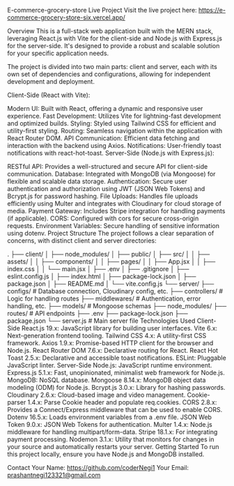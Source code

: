 E-commerce-grocery-store
Live Project
Visit the live project here: https://e-commerce-grocery-store-six.vercel.app/

Overview
This is a full-stack web application built with the MERN stack, leveraging React.js with Vite for the client-side and Node.js with Express.js for the server-side. It's designed to provide a robust and scalable solution for your specific application needs.

The project is divided into two main parts: client and server, each with its own set of dependencies and configurations, allowing for independent development and deployment.



Client-Side (React with Vite):

Modern UI: Built with React, offering a dynamic and responsive user experience.
Fast Development: Utilizes Vite for lightning-fast development and optimized builds.
Styling: Styled using Tailwind CSS for efficient and utility-first styling.
Routing: Seamless navigation within the application with React Router DOM.
API Communication: Efficient data fetching and interaction with the backend using Axios.
Notifications: User-friendly toast notifications with react-hot-toast.
Server-Side (Node.js with Express.js):

RESTful API: Provides a well-structured and secure API for client-side communication.
Database: Integrated with MongoDB (via Mongoose) for flexible and scalable data storage.
Authentication: Secure user authentication and authorization using JWT (JSON Web Tokens) and Bcrypt.js for password hashing.
File Uploads: Handles file uploads efficiently using Multer and integrates with Cloudinary for cloud storage of media.
Payment Gateway: Includes Stripe integration for handling payments (if applicable).
CORS: Configured with cors for secure cross-origin requests.
Environment Variables: Secure handling of sensitive information using dotenv.
Project Structure
The project follows a clear separation of concerns, with distinct client and server directories:

.
├── client/
│   ├── node_modules/
│   ├── public/
│   ├── src/
│   │   ├── assets/
│   │   ├── components/
│   │   ├── pages/
│   │   ├── App.jsx
│   │   ├── index.css
│   │   └── main.jsx
│   ├── .env
│   ├── .gitignore
│   ├── eslint.config.js
│   ├── index.html
│   ├── package-lock.json
│   ├── package.json
│   ├── README.md
│   └── vite.config.js
└── server/
    ├── configs/             # Database connection, Cloudinary config, etc.
    ├── controllers/         # Logic for handling routes
    ├── middlewares/         # Authentication, error handling, etc.
    ├── models/              # Mongoose schemas
    ├── node_modules/
    ├── routes/              # API endpoints
    ├── .env
    ├── package-lock.json
    ├── package.json
    └── server.js            # Main server file
Technologies Used
Client-Side
React.js 19.x: JavaScript library for building user interfaces.
Vite 6.x: Next-generation frontend tooling.
Tailwind CSS 4.x: A utility-first CSS framework.
Axios 1.9.x: Promise-based HTTP client for the browser and Node.js.
React Router DOM 7.6.x: Declarative routing for React.
React Hot Toast 2.5.x: Declarative and accessible toast notifications.
ESLint: Pluggable JavaScript linter.
Server-Side
Node.js: JavaScript runtime environment.
Express.js 5.1.x: Fast, unopinionated, minimalist web framework for Node.js.
MongoDB: NoSQL database.
Mongoose 8.14.x: MongoDB object data modeling (ODM) for Node.js.
Bcrypt.js 3.0.x: Library for hashing passwords.
Cloudinary 2.6.x: Cloud-based image and video management.
Cookie-parser 1.4.x: Parse Cookie header and populate req.cookies.
CORS 2.8.x: Provides a Connect/Express middleware that can be used to enable CORS.
Dotenv 16.5.x: Loads environment variables from a .env file.
JSON Web Token 9.0.x: JSON Web Tokens for authentication.
Multer 1.4.x: Node.js middleware for handling multipart/form-data.
Stripe 18.1.x: For integrating payment processing.
Nodemon 3.1.x: Utility that monitors for changes in your source and automatically restarts your server.
Getting Started
To run this project locally, ensure you have Node.js and MongoDB installed.





Contact
Your Name: https://github.com/coderNegi1
Your Email: prashantnegi123321@gmail.com

